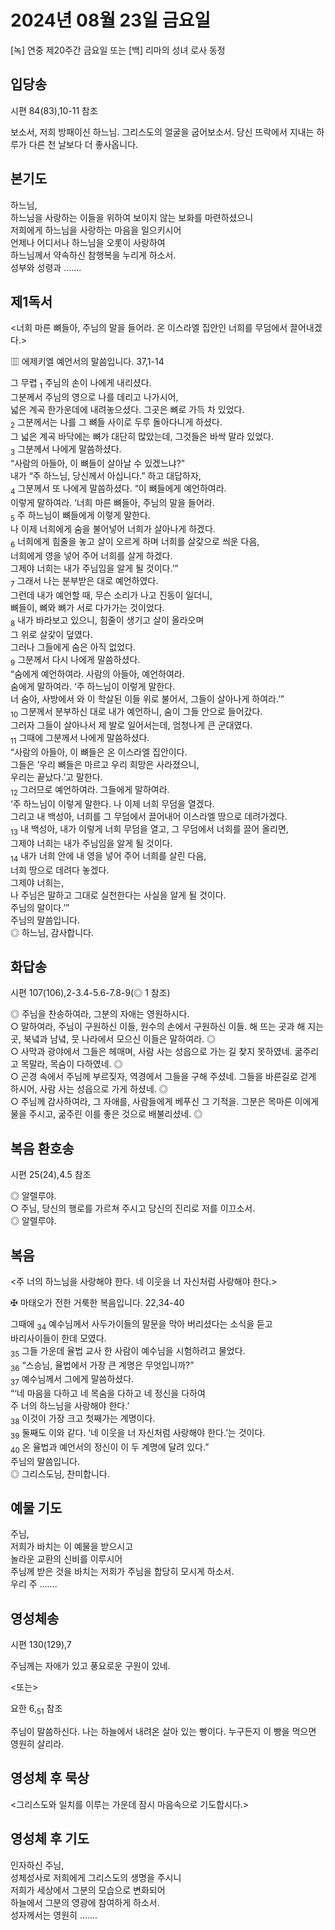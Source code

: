 # 2024년 08월 23일 금요일

[녹] 연중 제20주간 금요일 또는 [백] 리마의 성녀 로사 동정  


## 입당송

시편 84(83),10-11 참조

보소서, 저희 방패이신 하느님. 그리스도의 얼굴을 굽어보소서. 당신 뜨락에서 지내는 하루가 다른 천 날보다 더 좋사옵니다.  
  
## 본기도

하느님,  
하느님을 사랑하는 이들을 위하여 보이지 않는 보화를 마련하셨으니  
저희에게 하느님을 사랑하는 마음을 일으키시어  
언제나 어디서나 하느님을 오롯이 사랑하여  
하느님께서 약속하신 참행복을 누리게 하소서.  
성부와 성령과 …….  
  
## 제1독서

<너희 마른 뼈들아, 주님의 말을 들어라. 온 이스라엘 집안인 너희를 무덤에서 끌어내겠다.>

▥ 에제키엘 예언서의 말씀입니다. 37,1-14

그 무렵 <sub>1</sub> 주님의 손이 나에게 내리셨다.  
그분께서 주님의 영으로 나를 데리고 나가시어,  
넓은 계곡 한가운데에 내려놓으셨다. 그곳은 뼈로 가득 차 있었다.  
<sub>2</sub> 그분께서는 나를 그 뼈들 사이로 두루 돌아다니게 하셨다.  
그 넓은 계곡 바닥에는 뼈가 대단히 많았는데, 그것들은 바싹 말라 있었다.  
<sub>3</sub> 그분께서 나에게 말씀하셨다.  
“사람의 아들아, 이 뼈들이 살아날 수 있겠느냐?”  
내가 “주 하느님, 당신께서 아십니다.” 하고 대답하자,  
<sub>4</sub> 그분께서 또 나에게 말씀하셨다. “이 뼈들에게 예언하여라.  
이렇게 말하여라. ‘너희 마른 뼈들아, 주님의 말을 들어라.  
<sub>5</sub> 주 하느님이 뼈들에게 이렇게 말한다.  
나 이제 너희에게 숨을 불어넣어 너희가 살아나게 하겠다.  
<sub>6</sub> 너희에게 힘줄을 놓고 살이 오르게 하며 너희를 살갗으로 씌운 다음,  
너희에게 영을 넣어 주어 너희를 살게 하겠다.  
그제야 너희는 내가 주님임을 알게 될 것이다.’”  
<sub>7</sub> 그래서 나는 분부받은 대로 예언하였다.  
그런데 내가 예언할 때, 무슨 소리가 나고 진동이 일더니,  
뼈들이, 뼈와 뼈가 서로 다가가는 것이었다.  
<sub>8</sub> 내가 바라보고 있으니, 힘줄이 생기고 살이 올라오며  
그 위로 살갗이 덮였다.  
그러나 그들에게 숨은 아직 없었다.  
<sub>9</sub> 그분께서 다시 나에게 말씀하셨다.  
“숨에게 예언하여라. 사람의 아들아, 예언하여라.  
숨에게 말하여라. ‘주 하느님이 이렇게 말한다.  
너 숨아, 사방에서 와 이 학살된 이들 위로 불어서, 그들이 살아나게 하여라.’”  
<sub>10</sub> 그분께서 분부하신 대로 내가 예언하니, 숨이 그들 안으로 들어갔다.  
그러자 그들이 살아나서 제 발로 일어서는데, 엄청나게 큰 군대였다.  
<sub>11</sub> 그때에 그분께서 나에게 말씀하셨다.  
“사람의 아들아, 이 뼈들은 온 이스라엘 집안이다.  
그들은 ‘우리 뼈들은 마르고 우리 희망은 사라졌으니,  
우리는 끝났다.’고 말한다.  
<sub>12</sub> 그러므로 예언하여라. 그들에게 말하여라.  
‘주 하느님이 이렇게 말한다. 나 이제 너희 무덤을 열겠다.  
그리고 내 백성아, 너희를 그 무덤에서 끌어내어 이스라엘 땅으로 데려가겠다.  
<sub>13</sub> 내 백성아, 내가 이렇게 너희 무덤을 열고, 그 무덤에서 너희를 끌어 올리면,  
그제야 너희는 내가 주님임을 알게 될 것이다.  
<sub>14</sub> 내가 너희 안에 내 영을 넣어 주어 너희를 살린 다음,  
너희 땅으로 데려다 놓겠다.  
그제야 너희는,  
나 주님은 말하고 그대로 실천한다는 사실을 알게 될 것이다.  
주님의 말이다.’”  
주님의 말씀입니다.  
◎ 하느님, 감사합니다.  
  
## 화답송

시편 107(106),2-3.4-5.6-7.8-9(◎ 1 참조)

◎ 주님을 찬송하여라, 그분의 자애는 영원하시다.  
○ 말하여라, 주님이 구원하신 이들, 원수의 손에서 구원하신 이들. 해 뜨는 곳과 해 지는 곳, 북녘과 남녘, 뭇 나라에서 모으신 이들은 말하여라. ◎  
○ 사막과 광야에서 그들은 헤매며, 사람 사는 성읍으로 가는 길 찾지 못하였네. 굶주리고 목말라, 목숨이 다하였네. ◎  
○ 곤경 속에서 주님께 부르짖자, 역경에서 그들을 구해 주셨네. 그들을 바른길로 걷게 하시어, 사람 사는 성읍으로 가게 하셨네. ◎  
○ 주님께 감사하여라, 그 자애를, 사람들에게 베푸신 그 기적을. 그분은 목마른 이에게 물을 주시고, 굶주린 이를 좋은 것으로 배불리셨네. ◎  
  
## 복음 환호송

시편 25(24),4.5 참조

◎ 알렐루야.  
○ 주님, 당신의 행로를 가르쳐 주시고 당신의 진리로 저를 이끄소서.  
◎ 알렐루야.  
  
## 복음

<주 너의 하느님을 사랑해야 한다. 네 이웃을 너 자신처럼 사랑해야 한다.>

✠ 마태오가 전한 거룩한 복음입니다. 22,34-40

그때에 <sub>34</sub> 예수님께서 사두가이들의 말문을 막아 버리셨다는 소식을 듣고  
바리사이들이 한데 모였다.  
<sub>35</sub> 그들 가운데 율법 교사 한 사람이 예수님을 시험하려고 물었다.  
<sub>36</sub> “스승님, 율법에서 가장 큰 계명은 무엇입니까?”  
<sub>37</sub> 예수님께서 그에게 말씀하셨다.  
“‘네 마음을 다하고 네 목숨을 다하고 네 정신을 다하여  
주 너의 하느님을 사랑해야 한다.’  
<sub>38</sub> 이것이 가장 크고 첫째가는 계명이다.  
<sub>39</sub> 둘째도 이와 같다. ‘네 이웃을 너 자신처럼 사랑해야 한다.’는 것이다.  
<sub>40</sub> 온 율법과 예언서의 정신이 이 두 계명에 달려 있다.”  
주님의 말씀입니다.  
◎ 그리스도님, 찬미합니다.  
  
## 예물 기도

주님,  
저희가 바치는 이 예물을 받으시고  
놀라운 교환의 신비를 이루시어  
주님께 받은 것을 바치는 저희가 주님을 합당히 모시게 하소서.  
우리 주 …….  
  
## 영성체송

시편 130(129),7

주님께는 자애가 있고 풍요로운 구원이 있네.  
  
<또는>  
  
요한 6,<sub>51</sub> 참조  
  
주님이 말씀하신다. 나는 하늘에서 내려온 살아 있는 빵이다. 누구든지 이 빵을 먹으면 영원히 살리라.  
## 영성체 후 묵상

<그리스도와 일치를 이루는 가운데 잠시 마음속으로 기도합시다.>  
## 영성체 후 기도

인자하신 주님,  
성체성사로 저희에게 그리스도의 생명을 주시니  
저희가 세상에서 그분의 모습으로 변화되어  
하늘에서 그분의 영광에 참여하게 하소서.  
성자께서는 영원히 …….